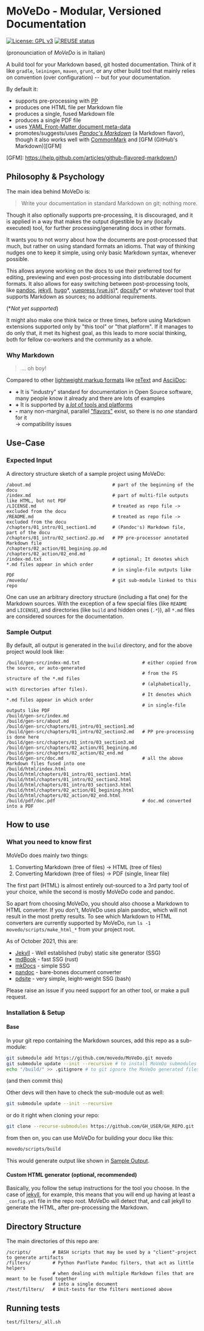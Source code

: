 <!--
SPDX-FileCopyrightText: 2021 Robin Vobruba <hoijui.quaero@gmail.com>

SPDX-License-Identifier: CC0-1.0
-->

# MoVeDo - Modular, Versioned Documentation

[![License: GPL v3](
    https://img.shields.io/badge/License-GPLv3-blue.svg)](
    https://www.gnu.org/licenses/gpl-3.0)
[![REUSE status](
    https://api.reuse.software/badge/github.com/movedo/MoVeDo)](
    https://api.reuse.software/info/github.com/movedo/MoVeDo)

(pronounciation of *MoVeDo* is in Italian)

A build tool for your Markdown based, git hosted documentation.
Think of it like `gradle`, `leiningen`, `maven`, `grunt`,
or any other build tool that mainly relies on convention
(over configuration) -- but for your documentation.

By default it:

* supports pre-processing with [PP][PP]
* produces one HTML file per Markdown file
* produces a single, fused Markdown file
* produces a single PDF file
* uses [YAML Front-Matter document meta-data][YFM]
* promotes/suggests/uses [*Pandoc's Markdown*][PANDOC-MD] (a Markdown flavor),
  though it also works well with [CommonMark][COMMON-MARK]
  and [GFM (GitHub's Markdown)][GFM]

[PP]: https://github.com/CDSoft/pp
[YFM]: https://assemble.io/docs/YAML-front-matter.html
[PANDOC-MD]: https://pandoc.org/MANUAL.html#pandocs-markdown
[COMMON-MARK]: https://commonmark.org
[GFM]: https://help.github.com/articles/github-flavored-markdown/)

## Philosophy & Psychology

The main idea behind MoVeDo is:

> Write your documentation in standard Markdown on git;
> nothing more.

Though it also optionally supports pre-processing,
it is discouraged, and it is applied in a way
that makes the output digestible by any (locally executed) tool,
for further processing/generating docs in other formats.

It wants you to not worry about how the documents are post-processed that much,
but rather on using standard formats an idioms.
That way of thinking nudges one to keep it simple,
using only basic Markdown syntax, whenever possible.

This allows anyone working on the docs
to use their preferred tool for editing, previewing
and even post-processing into distributable document formats.
It also allows for easy switching between post-processing tools,
like [pandoc](https://pandoc.org),
[jekyll](https://jekyllrb.com),
[hugo](https://gohugo.io)\*,
[vuepress (vue.js)](https://vuepress.vuejs.org)\*,
[docsify](https://docsify.js.org/)\*
or whatever tool that supports Markdown as sources;
no additional requirements.

(\*_Not yet supported_)

It might also make one think twice or three times,
before using Markdown extensions supported only by "this tool" or "that platform".
If it manages to do only that, it met its highest goal,
as this leads to more social thinking,
both for fellow co-workers and the community as a whole.

### Why Markdown

> ... oh boy!

Compared to other [lightweight markup formats](
    https://en.wikipedia.org/wiki/Lightweight_markup_language)
like [reText](https://github.com/retext-project/retext)
and [AsciiDoc](https://asciidoc.org):

* **\+** It is "industry" standard for documentation in Open Source software,
  many people know it already and there are lots of examples
* **\+** It is supported by [a *lot* of tools and platforms](
  https://www.markdownguide.org/tools/)
* **\-** many non-marginal, parallel ["flavors"](
  https://github.com/commonmark/commonmark-spec/wiki/markdown-flavors)
  exist, so there is no *one* standard for it \
  -> compatibility issues

## Use-Case

### Expected Input

A directory structure sketch of a sample project using MoVeDo:

```
/about.md                              # part of the beginning of the docu
/index.md                              # part of multi-file outputs like HTML, but not PDF
/LICENSE.md                            # treated as repo file -> excluded from the docu
/README.md                             # treated as repo file -> excluded from the docu
/chapters/01_intro/01_section1.md      # (Pandoc's) Markdown file, part of the docu
/chapters/01_intro/02_section2.pp.md   # PP pre-processor annotated Markdown file
/chapters/02_action/01_begining.pp.md
/chapters/02_action/02_end.md
/index-md.txt                          # optional; It denotes which *.md files appear in which order
                                       # in single-file outputs like PDF
/movedo/                               # git sub-module linked to this repo
```

One can use an arbitrary directory structure (including a flat one)
for the Markdown sources.
With the exception of a few special files (like `README` and `LICENSE`),
and directories (like `build` and hidden ones (`.*`)),
all `*.md` files are considered sources for the documentation.

### Sample Output

By default, all output is generated in the `build` directory,
and for the above project would look like:

```
/build/gen-src/index-md.txt                       # either copied from the source, or auto-generated
                                                  # from the FS structure of the *.md files
                                                  # (alphabetically, with directories after files).
                                                  # It denotes which *.md files appear in which order
                                                  # in single-file outputs like PDF
/build/gen-src/index.md
/build/gen-src/about.md
/build/gen-src/chapters/01_intro/01_section1.md
/build/gen-src/chapters/01_intro/02_section2.md   # PP pre-processing is done here
/build/gen-src/chapters/01_intro/03_section3.md
/build/gen-src/chapters/02_action/01_begining.md
/build/gen-src/chapters/02_action/02_end.md
/build/gen-src/doc.md                             # all the above Markdown files fused into one
/build/html/index.html
/build/html/chapters/01_intro/01_section1.html
/build/html/chapters/01_intro/02_section2.html
/build/html/chapters/01_intro/03_section3.html
/build/html/chapters/02_action/01_begining.html
/build/html/chapters/02_action/02_end.html
/build/pdf/doc.pdf                                # doc.md converted into a PDF
```

## How to use

### What you need to know first

MoVeDo does mainly two things:

1. Converting Markdown (tree of files) -> HTML (tree of files)
2. Converting Markdown (tree of files) -> PDF (single, linear file)

The first part (HTML) is almost entirely out-sourced
to a 3rd party tool of your choice,
while the second is mostly MoVeDo code and pandoc.

So apart from choosing MoVeDo,
you should also choose a Markdown to HTML converter.
If you don't, MoVeDo uses plain pandoc,
which will not result in the most pretty results.
To see which Markdown to HTML converters are currently supported by MoVeDo,
run `ls -1 movedo/scripts/make_html_*` from your project root.

As of October 2021, this are:

* [Jekyll](https://jekyllrb.com) -
  Well established (ruby) static site generator (SSG)
* [mdBook](https://github.com/rust-lang/mdBook) - fast SSG (rust)
* [mkDocs](https://www.mkdocs.org) - simple SSG
* [pandoc](https://pandoc.org) - bare-bones document converter
* [pdsite](http://pdsite.org) - very simple, leight-weight SSG (bash)

Please raise an issue if you need support for an other tool,
or make a pull request.

### Installation & Setup

#### Base

In your git repo containing the Markdown sources,
add this repo as a sub-module:

```bash
git submodule add https://github.com/movedo/MoVeDo.git movedo
git submodule update --init --recursive # to install MoVeDo submodules
echo "/build/" >> .gitignore # to git ignore the MoVeDo generated files
```

(and then commit this)

Other devs will then have to check the sub-module out as well:

```bash
git submodule update --init --recursive
```

or do it right when cloning your repo:

```bash
git clone --recurse-submodules https://github.com/GH_USER/GH_REPO.git
```

from then on, you can use MoVeDo for building your docu like this:

```bash
movedo/scripts/build
```

This would generate output like shown in [Sample Output](#sample-output).

#### Custom HTML generator (optional, recommended)

Basically, you follow the setup instructions for the tool you choose.
In the case of [jekyll](https://jekyllrb.com), for example,
this means that you will end up having at least a `_config.yml` file
in the repo root.
MoVeDo will detect that, and call jekyll to generate the HTML,
after pre-processing the Markdown.

## Directory Structure

The main directories of this repo are:

```
/scripts/        # BASH scripts that may be used by a "client"-project to generate artifacts
/filters/        # Python Panflute Pandoc filters, that act as little helpers
                 # when dealing with multiple Markdown files that are meant to be fused together
                 # into a single document
/test/filters/   # Unit-tests for the filters mentioned above
```

## Running tests

```bash
test/filters/_all.sh
```
